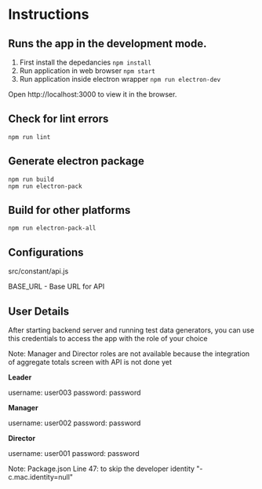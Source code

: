 Instructions
============

## Runs the app in the development mode.

1. First install the depedancies `npm install`
2. Run application in web browser `npm start`
3. Run application inside electron wrapper `npm run electron-dev`

Open http://localhost:3000 to view it in the browser.

## Check for lint errors

```
npm run lint
```

## Generate electron package

```
npm run build
npm run electron-pack
```

## Build for other platforms

```
npm run electron-pack-all
```

## Configurations

src/constant/api.js

BASE_URL - Base URL for API


## User Details
After starting backend server and running test data generators, you can use this credentials to access the app with the role of your choice

Note: Manager and Director roles are not available because the integration of aggregate totals screen with API is not done yet 

**Leader**

username: user003
password: password

**Manager** 

username: user002
password: password

**Director**

username: user001
password: password


Note: Package.json Line 47: to skip the developer identity "-c.mac.identity=null"
